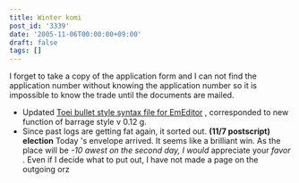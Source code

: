 ```yaml
---
title: Winter komi
post_id: '3339'
date: '2005-11-06T00:00:00+09:00'
draft: false
tags: []
---
```


I forget to take a copy of the application form and I can not find the application number without knowing the application number so it is impossible to know the trade until the documents are mailed.

*   Updated [Toei bullet style syntax file for EmEditor](/emeditor-danmakufu) , corresponded to new function of barrage style v 0.12 g.
*   Since past logs are getting fat again, it sorted out. **(11/7 postscript) election** Today 's envelope arrived. It seems like a brilliant win. As the place will be _-10 awest on the second day, I would_ appreciate your _favor_ . Even if I decide what to put out, I have not made a page on the outgoing orz